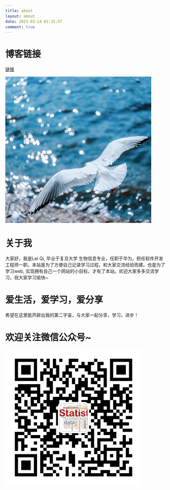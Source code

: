 ```yaml
---
title: about
layout: about
date: 2023-03-14 01:15:57
comment: true
---
```


# 博客链接
[链接](https://leiqi.top/)

![](../imgs/白鸽.png)
# 关于我

大家好，我是Lei Qi, 毕业于复旦大学 生物信息专业，任职于华为，担任软件开发工程师一职。本站是为了方便自己记录学习过程，和大家交流经验而建。也是为了学习web, 实现拥有自己一个网站的小目标，才有了本站。欢迎大家多多交流学习，祝大家学习愉快~

# 爱生活，爱学习，爱分享

希望在这里能开辟出我的第二宇宙，与大家一起分享，学习，进步！

# 欢迎关注微信公众号~
![](../../imgs/qrcode.jpg)




